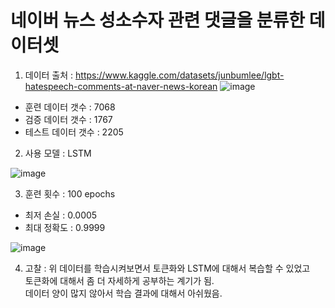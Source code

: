 # 네이버 뉴스 성소수자 관련 댓글을 분류한 데이터셋

1. 데이터 출처 : https://www.kaggle.com/datasets/junbumlee/lgbt-hatespeech-comments-at-naver-news-korean
![image](https://github.com/byeolki/Naver-News-categorizes-comments-related-to-sexual-minorities/assets/97008863/af00a5b5-b83a-487f-9e42-ae3a1be689cb)

- 훈련 데이터 갯수 : 7068
- 검증 데이터 갯수 : 1767
- 테스트 데이터 갯수 : 2205


2. 사용 모델 : LSTM

![image](https://github.com/byeolki/Naver-News-categorizes-comments-related-to-sexual-minorities/assets/97008863/8fece408-4201-48ad-91c6-429e5d52ae26)


3. 훈련 횟수 : 100 epochs
- 최저 손실 : 0.0005
- 최대 정확도 : 0.9999

![image](https://github.com/byeolki/Naver-News-categorizes-comments-related-to-sexual-minorities/assets/97008863/d01b6695-dfff-4cb3-b27f-2ddbcf0bc188)

4. 고찰 : 위 데이터를 학습시켜보면서 토큰화와 LSTM에 대해서 복습할 수 있었고<br>토큰화에 대해서 좀 더 자세하게 공부하는 계기가 됨.<br>데이터 양이 많지 않아서 학습 결과에 대해서 아쉬웠음.
